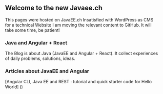 ## Welcome to the new Javaee.ch

This pages were hosted on JavaEE.ch
Insatisfied with WordPress as CMS for a technical Website I am moving the relevant content to GitHub.
It will take some time, be patient!

### Java and Angular + React
The Blog is about Java (JavaEE and Angular + React). It collect experiences of daily problems, solutions, ideas.

### Articles about JavaEE and Angular

[Angular CLI, Java EE and REST : tutorial and quick starter code for Hello World] ()

